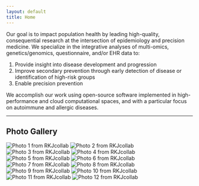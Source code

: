 ```yaml
---
layout: default
title: Home
---
```



Our goal is to impact population health by leading high-quality, consequential research at the intersection of epidemiology and precision medicine. 
We specialize in the integrative analyses of multi-omics, genetics/genomics, questionnaire, and/or EHR data to: 

1. Provide insight into disease development and progression  
2. Improve secondary prevention through early detection of disease or identification of high-risk groups  
3. Enable precision prevention

We accomplish our work using open-source software implemented in high-performance and cloud computational spaces, and with a particular focus on autoimmune and allergic diseases. 


---

## Photo Gallery

<div class="gallery">
  <img src="images/hp1.jpg" alt="Photo 1 from RKJcollab">
  <img src="images/hp2.jpg" alt="Photo 2 from RKJcollab">
  <img src="images/hp3.jpg" alt="Photo 3 from RKJcollab">
  <img src="images/hp4.jpg" alt="Photo 4 from RKJcollab">
  <img src="images/hp5.jpg" alt="Photo 5 from RKJcollab">
  <img src="images/hp6.jpg" alt="Photo 6 from RKJcollab">
  <img src="images/hp7.jpg" alt="Photo 7 from RKJcollab">
  <img src="images/hp8.jpg" alt="Photo 8 from RKJcollab"> 
  <img src="images/hp9.jpg" alt="Photo 9 from RKJcollab">
  <img src="images/hp10.jpg" alt="Photo 10 from RKJcollab">
  <img src="images/hp11.jpg" alt="Photo 11 from RKJcollab">
  <img src="images/hp12.jpg" alt="Photo 12 from RKJcollab">

</div>

